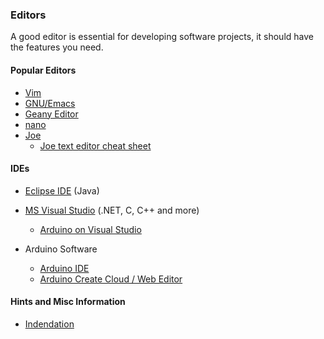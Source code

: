 ### Editors

A good editor is essential for developing software projects,  it should have the features you need.

#### Popular Editors

* [Vim](http://www.vim.org/)
* [GNU/Emacs](https://www.gnu.org/software/emacs/)
* [Geany Editor](http://www.geany.org/)
* [nano](https://www.nano-editor.org/)
* [Joe](http://joe-editor.sourceforge.net/)
	* [Joe text editor cheat sheet](https://github.com/zleap/joetexted)

#### IDEs
* [Eclipse IDE](http://www.eclipse.org/ide/) (Java)

* [MS Visual Studio](https://www.visualstudio.com/) (.NET, C, C++ and more)
	* [Arduino on Visual Studio](http://www.visualmicro.com/)


* Arduino Software
	* [Arduino IDE](https://www.arduino.cc/en/Main/Software)
	* [Arduino Create Cloud / Web Editor](https://create.arduino.cc/editor)

#### Hints and Misc Information

* [Indendation](http://dmitryfrank.com/articles/indent_with_tabs_align_with_spaces)

